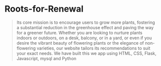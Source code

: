 # Roots-for-Renewal
>Its core mission is to encourage users to grow more plants, fostering a substantial reduction in the greenhouse effect and paving the way for a greener future. 
>Whether you are looking to nurture plants indoors or outdoors, on a desk, balcony, or in a yard, or even if you desire the vibrant beauty of flowering plants or the elegance of non-flowering varieties, our website tailors its recommendations to suit your exact needs.
>We have built this we app using HTML, CSS, Flask, Javascript, mysql and Python
